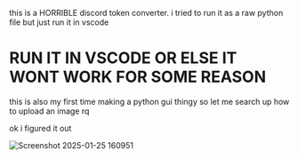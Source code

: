 this is a HORRIBLE discord token converter.
i tried to run it as a raw python file but just run it in vscode 
# RUN IT IN VSCODE OR ELSE IT WONT WORK FOR SOME REASON 
this is also my first time making a python gui thingy so
let me search up how to upload an image rq


ok i figured it out

![Screenshot 2025-01-25 160951](https://github.com/user-attachments/assets/838addfc-41ad-4ec6-a5a8-cb235cf210e3)

